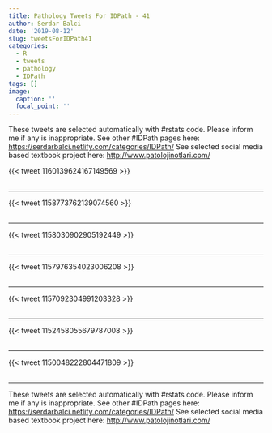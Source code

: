 ```yaml
---
title: Pathology Tweets For IDPath - 41
author: Serdar Balci
date: '2019-08-12'
slug: tweetsForIDPath41
categories:
  - R
  - tweets
  - pathology
  - IDPath
tags: []
image:
  caption: ''
  focal_point: ''
---
```



These tweets are selected automatically with #rstats code. Please inform me if any is inappropriate.
See other #IDPath pages here: https://serdarbalci.netlify.com/categories/IDPath/ 
See selected social media based textbook project here: http://www.patolojinotlari.com/

{{< tweet 1160139624167149569 >}}
<br>
<br>
<hr>
{{< tweet 1158773762139074560 >}}
<br>
<br>
<hr>
{{< tweet 1158030902905192449 >}}
<br>
<br>
<hr>
{{< tweet 1157976354023006208 >}}
<br>
<br>
<hr>
{{< tweet 1157092304991203328 >}}
<br>
<br>
<hr>
{{< tweet 1152458055679787008 >}}
<br>
<br>
<hr>
{{< tweet 1150048222804471809 >}}
<br>
<br>
<hr>


These tweets are selected automatically with #rstats code. Please inform me if any is inappropriate.
See other #IDPath pages here: https://serdarbalci.netlify.com/categories/IDPath/ 
See selected social media based textbook project here: http://www.patolojinotlari.com/

